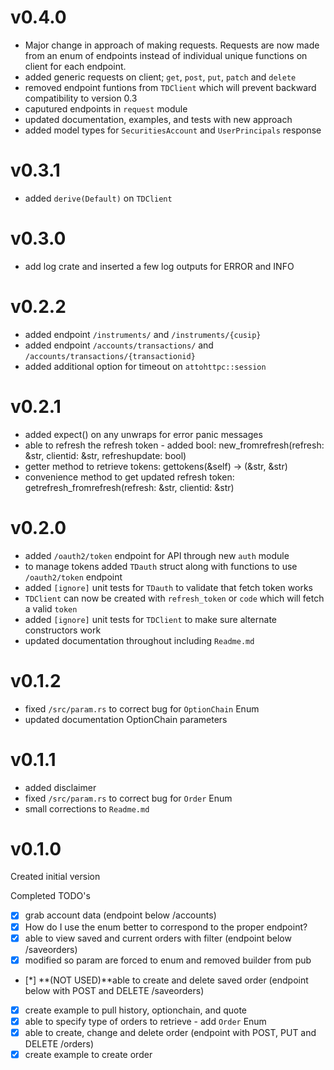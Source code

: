 # v0.4.0
 - Major change in approach of making requests.  Requests are now made from an enum of endpoints instead of individual unique functions on client for each endpoint.
 - added generic requests on client; `get`, `post`, `put`, `patch` and `delete`
 - removed endpoint funtions from `TDClient` which will prevent backward compatibility to version 0.3
 - caputured endpoints in `request` module
 - updated documentation, examples, and tests with new approach
 - added model types for `SecuritiesAccount` and `UserPrincipals` response

# v0.3.1
- added `derive(Default)` on `TDClient`

# v0.3.0
- add log crate and inserted a few log outputs for ERROR and INFO


# v0.2.2
- added endpoint `/instruments/` and `/instruments/{cusip}`
- added endpoint `/accounts/transactions/` and `/accounts/transactions/{transactionid}`
- added additional option for timeout on `attohttpc::session`


# v0.2.1
- added expect() on any unwraps for error panic messages
- able to refresh the refresh token - added bool: new_fromrefresh(refresh: &str, clientid: &str, refreshupdate: bool)
- getter method to retrieve tokens: gettokens(&self) -> (&str, &str)
- convenience method to get updated refresh token: getrefresh_fromrefresh(refresh: &str, clientid: &str)


# v0.2.0
- added `/oauth2/token` endpoint for API through new `auth` module
- to manage tokens added `TDauth` struct along with functions to use `/oauth2/token` endpoint
- added `[ignore]` unit tests for `TDauth` to validate that fetch token works
- `TDClient` can now be created with `refresh_token` or `code` which will fetch a valid `token`
- added `[ignore]` unit tests for `TDClient` to make sure alternate constructors work
- updated documentation throughout including `Readme.md`


# v0.1.2

- fixed `/src/param.rs` to correct bug for `OptionChain` Enum
- updated documentation OptionChain parameters


# v0.1.1

- added disclaimer
- fixed `/src/param.rs` to correct bug for `Order` Enum
- small corrections to `Readme.md`


# v0.1.0

Created initial version 

Completed TODO's
- [X] grab account data (endpoint below /accounts)
- [X] How do I use the enum better to correspond to the proper endpoint?
- [X] able to view saved and current orders with filter (endpoint below /saveorders)
- [X] modified so param are forced to enum and removed builder from pub
- [*] **(NOT USED)**able to create and delete saved order  (endpoint below with POST and DELETE /saveorders)
- [X] create example to pull history, optionchain, and quote
- [X] able to specify type of orders to retrieve - add `Order` Enum
- [X] able to create, change and delete order (endpoint with POST, PUT and DELETE /orders)
- [X] create example to create order
